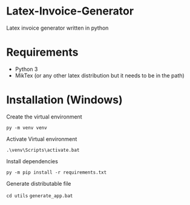 # Latex-Invoice-Generator
Latex invoice generator written in python

# Requirements
* Python 3
* MikTex (or any other latex distribution but it needs to be in the path)

# Installation (Windows)

Create the virtual environment

`py -m venv venv`

Activate Virtual environment

`.\venv\Scripts\activate.bat`

Install dependencies

`py -m pip install -r requirements.txt`

Generate distributable file

`cd utils`
`generate_app.bat`
